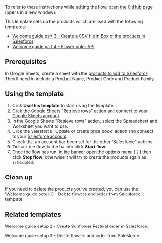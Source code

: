 To refer to these instructions while editing the flow, open [the GitHub page](https://github.com/ot4i/app-connect-templates/blob/main/resources/markdown/Welcome%20guide%20setup%201%20-%20Add%20products%20to%20Salesforce_instructions.md) (opens in a new window).

This template sets up the products which are used with the following templates:
* [Welcome guide part 3 - Create a CSV file in Box of the products in Salesforce](https://github.com/ot4i/app-connect-templates/blob/main/resources/markdown/Welcome%20guide%20part%203%20-%20Create%20a%20CSV%20file%20in%20Box%20of%20the%20products%20in%20Salesforce_instructions.md).
* [Welcome guide part 4 - Flower order API](https://github.com/ot4i/app-connect-templates/blob/main/resources/markdown/Welcome%20guide%20part%204%20-%20Flower%20order%20API_instructions.md).

## Prerequisites

In Google Sheets, create a sheet with the [products to add to Salesforce](https://github.com/ot4i/app-connect-templates/blob/main/resources/markdown/sample/sunflowerFestivalProductsSample.csv). They'll need to include a Product Name, Product Code and Product Family.

## Using the template

1. Click **Use this template** to start using the template.
1. Click the Google Sheets "Retrieve rows" action and connect to your [Google Sheets account](http://ibm.biz/aasgsheets).
1. In the Google Sheets "Retrieve rows" action, select the Spreadsheet and Worksheet you want to use.
1. Click the Salesforce "Update or create price book" action and connect to your [Salesforce account](http://ibm.biz/aassalesforce).
1. Check that an account has been set for the other "Salesforce" actions.
1. To start the flow, in the banner click **Start flow**.
1. Once the flow has run, in the banner open the options menu [&#8942;] then click **Stop flow**, otherwise it will try to create the products again as scheduled.

## Clean up

If you need to delete the products you've created, you can use the 'Welcome guide setup 3 - Delete flowers and order from Salesforce' template.

## Related templates

Welcome guide setup 2 - Create Sunflower Festival order in Salesforce.

Welcome guide setup 3 - Delete flowers and order from Salesforce.

